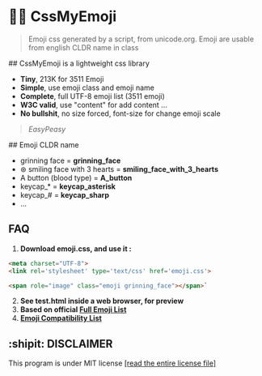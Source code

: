# 👩‍🎤 CssMyEmoji

>Emoji css generated by a script, from unicode.org.
>Emoji are usable from english CLDR name in class


## CssMyEmoji is a lightweight css library

* **Tiny**, 213K for 3511 Emoji
* **Simple**, use emoji class and emoji name
* **Complete**, full UTF-8 emoji list (3511 emoji)
* **W3C valid**, use "content" for add content ...
* **No bullshit**, no size forced, font-size for change emoji scale

>*EasyPeasy*

## Emoji CLDR name

* grinning face = **grinning_face**
* ⊛ smiling face with 3 hearts = **smiling_face_with_3_hearts**
* A button (blood type) = **A_button**
* keycap_\* = **keycap_asterisk**
* keycap_# = **keycap_sharp**
* ...

## FAQ

1. **Download emoji.css, and use it :**
```html
<meta charset="UTF-8">
<link rel='stylesheet' type='text/css' href='emoji.css'>
```
```html
<span role="image" class="emoji grinning_face"></span>`
```

2. **See test.html inside a web browser, for preview**
3. **Based on official [Full Emoji List](https://unicode.org/emoji/charts/full-emoji-list.html)**
4. **[Emoji Compatibility List](http://caniemoji.com/)**

## :shipit: **DISCLAIMER**

This program is under MIT license [[read the entire license file]](https://git.iglou.eu/Laboratory/CssMyEmoji/raw/branch/master/LICENSE)
